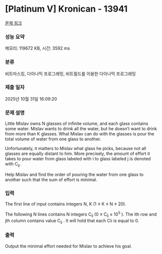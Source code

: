# [Platinum V] Kronican - 13941 

[문제 링크](https://www.acmicpc.net/problem/13941) 

### 성능 요약

메모리: 119672 KB, 시간: 3592 ms

### 분류

비트마스킹, 다이나믹 프로그래밍, 비트필드를 이용한 다이나믹 프로그래밍

### 제출 일자

2025년 10월 31일 16:09:20

### 문제 설명

<p>Little Mislav owns N glasses of infinite volume, and each glass contains some water. Mislav wants to drink all the water, but he doesn’t want to drink from more than K glasses. What Mislav can do with the glasses is pour the total volume of water from one glass to another.</p>

<p>Unfortunately, it matters to Mislav what glass he picks, because not all glasses are equally distant to him. More precisely, the amount of effort it takes to pour water from glass labeled with i to glass labeled j is denoted with C<sub>ij</sub>.</p>

<p>Help Mislav and find the order of pouring the water from one glass to another such that the sum of effort is minimal. </p>

### 입력 

 <p>The first line of input contains integers N, K (1 ≤ K ≤ N ≤ 20).</p>

<p>The following N lines contains N integers C<sub>ij</sub> (0 ≤ C<sub>ij</sub> ≤ 10<sup>5</sup> ). The ith row and jth column contains value C<sub>ij</sub> . It will hold that each Cii is equal to 0. </p>

### 출력 

 <p>Output the minimal effort needed for Mislav to achieve his goal. </p>

